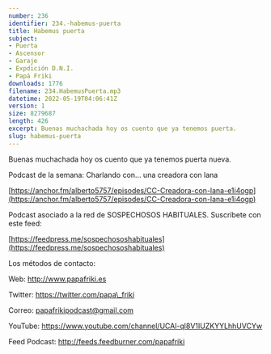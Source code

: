 ```yaml
---
number: 236
identifier: 234.-habemus-puerta
title: Habemus puerta
subject:
- Puerta
- Ascensor
- Garaje
- Expdición D.N.I.
- Papá Friki
downloads: 1776
filename: 234.HabemusPuerta.mp3
datetime: 2022-05-19T04:06:41Z
version: 1
size: 8279687
length: 426
excerpt: Buenas muchachada hoy os cuento que ya tenemos puerta.
slug: habemus-puerta
---
```

Buenas muchachada hoy os cuento que ya tenemos puerta nueva.

Podcast de la semana: Charlando con... una creadora con lana

[https://anchor.fm/alberto5757/episodes/CC-Creadora-con-lana-e1i4ogp](https://anchor.fm/alberto5757/episodes/CC-Creadora-con-lana-e1i4ogp)

Podcast asociado a la red de SOSPECHOSOS HABITUALES. Suscríbete con este feed:

[https://feedpress.me/sospechososhabituales](https://feedpress.me/sospechososhabituales)

Los métodos de contacto:

Web: http://www.papafriki.es

Twitter: https://twitter.com/papa\_friki

Correo: papafrikipodcast@gmail.com

YouTube: https://www.youtube.com/channel/UCAl-ql8V1IUZKYYLhhUVCYw

Feed Podcast: http://feeds.feedburner.com/papafriki